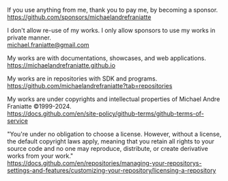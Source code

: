 ﻿  
If you use anything from me, thank you to pay me, by becoming a sponsor.  
https://github.com/sponsors/michaelandrefraniatte  
  
I don't allow re-use of my works. I only allow sponsors to use my works in private manner.  
michael.franiatte@gmail.com  
  
My works are with documentations, showcases, and web applications.  
https://michaelandrefraniatte.github.io  
  
My works are in repositories with SDK and programs.  
https://github.com/michaelandrefraniatte?tab=repositories  
  
My works are under copyrights and intellectual properties of Michael Andre Franiatte ©1999-2024.  
https://docs.github.com/en/site-policy/github-terms/github-terms-of-service  
  
"You're under no obligation to choose a license. However, without a license, the default copyright laws apply, meaning that you retain all rights to your source code and no one may reproduce, distribute, or create derivative works from your work."  
https://docs.github.com/en/repositories/managing-your-repositorys-settings-and-features/customizing-your-repository/licensing-a-repository  
  